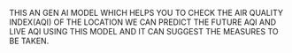 THIS AN GEN AI MODEL WHICH HELPS YOU TO CHECK THE AIR QUALITY INDEX(AQI) OF THE LOCATION 
WE CAN PREDICT THE FUTURE AQI AND LIVE AQI USING THIS MODEL AND IT CAN SUGGEST THE MEASURES TO BE TAKEN.
